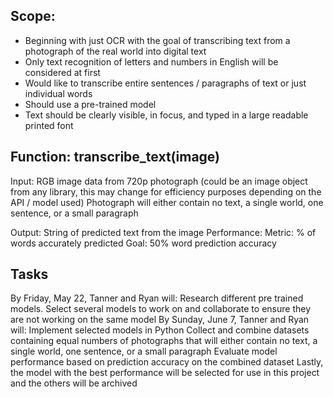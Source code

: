 ## Scope:
- Beginning with just OCR with the goal of transcribing text from a photograph of the real world into digital text
- Only text recognition of letters and numbers in English will be considered at first
- Would like to transcribe entire sentences / paragraphs of text or just individual words
- Should use a pre-trained model
- Text should be clearly visible, in focus, and typed in a large readable printed font

## Function: transcribe_text(image)
Input:
RGB image data from 720p photograph (could be an image object from any library, this may change for efficiency  purposes depending on the API / model used) Photograph will either contain no text, a single world, one sentence, or a small paragraph

Output:
String of predicted text from the image
Performance:
Metric: % of words accurately predicted
Goal: 50% word prediction accuracy

## Tasks
By Friday, May 22, Tanner and Ryan will: 
Research different pre trained models. Select several models to work on and collaborate to ensure they are not working on the same model
By Sunday, June 7, Tanner and Ryan will:
Implement selected models in Python
Collect and combine datasets containing equal numbers of photographs that will either contain no text, a single world, one sentence, or a small paragraph
Evaluate model performance based on prediction accuracy on the combined dataset 
Lastly, the model with the best performance will be selected for use in this project and the others will be archived
